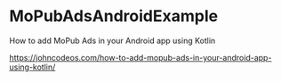 # MoPubAdsAndroidExample
How to add MoPub Ads in your Android app using Kotlin

https://johncodeos.com/how-to-add-mopub-ads-in-your-android-app-using-kotlin/
